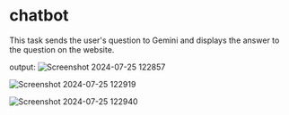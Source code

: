 # chatbot

This task sends the user's question to Gemini and displays the answer to the question on the website.

output:
![Screenshot 2024-07-25 122857](https://github.com/user-attachments/assets/b9523dbf-70ed-431d-a891-28ff72a63e00)

![Screenshot 2024-07-25 122919](https://github.com/user-attachments/assets/63eecf80-f0d1-46d5-a943-4aaddc8d70b3)

![Screenshot 2024-07-25 122940](https://github.com/user-attachments/assets/01072114-921e-4fd8-8224-4abb8b95edf9)
